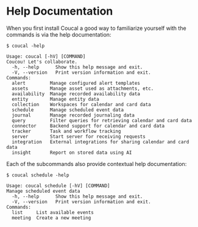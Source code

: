 # Help Documentation

When you first install Coucal a good way to familiarize yourself with the commands is via the help
documentation:

    $ coucal -help

```
Usage: coucal [-hV] [COMMAND]
Coucou! Let's collaborate.
  -h, --help      Show this help message and exit.
  -V, --version   Print version information and exit.
Commands:
  alert         Manage configured alert templates
  assets        Manage asset used as attachments, etc.
  availability  Manage recorded availability data
  entity        Manage entity data
  collection    Workspaces for calendar and card data
  schedule      Manage scheduled event data
  journal       Manage recorded journaling data
  query         Filter queries for retrieving calendar and card data
  connector     Backend support for calendar and card data
  tracker       Task and workflow tracking
  server        Start server for receiving requests
  integration   External integrations for sharing calendar and card data
  insight       Report on stored data using AI
```

Each of the subcommands also provide contextual help documentation:

    $ coucal schedule -help

```
Usage: coucal schedule [-hV] [COMMAND]
Manage scheduled event data
  -h, --help      Show this help message and exit.
  -V, --version   Print version information and exit.
Commands:
  list     List available events
  meeting  Create a new meeting
```

